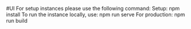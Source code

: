 #UI
For setup instances please use the following command:
Setup: npm install
To run the instance locally, use: npm run serve
For production: npm run build
